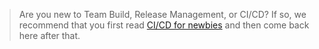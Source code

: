 > Are you new to Team Build, Release Management, or CI/CD? If so, we recommend that you first read [CI/CD for newbies](../get-started/ci-cd-part-1.md) and then come back here after that.